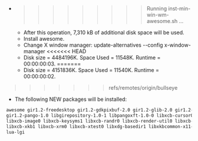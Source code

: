 * >>>>>>>>> Running inst-min-win-wm-awesome.sh ...
  * After this operation, 7,310 kB of additional disk space will be used.
  * Install awesome.
  * Change X window manager: update-alternatives --config x-window-manager
<<<<<<< HEAD
  * Disk size = 4484196K. Space Used = 11548K. Runtime = 00:00:00:03.
=======
  * Disk size = 4151836K. Space Used = 11540K. Runtime = 00:00:00:02.
>>>>>>> refs/remotes/origin/bullseye
  * The following NEW packages will be installed:
  ```bash
awesome gir1.2-freedesktop gir1.2-gdkpixbuf-2.0 gir1.2-glib-2.0 gir1.2-harfbuzz-0.0
gir1.2-pango-1.0 libgirepository-1.0-1 libpangoxft-1.0-0 libxcb-cursor0 libxcb-icccm4
libxcb-image0 libxcb-keysyms1 libxcb-randr0 libxcb-render-util0 libxcb-xinerama0
libxcb-xkb1 libxcb-xrm0 libxcb-xtest0 libxdg-basedir1 libxkbcommon-x11-0
lua-lgi
  ```
